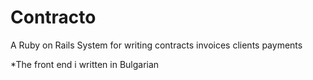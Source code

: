 # Contracto

A Ruby on Rails System for writing
  contracts
  invoices
  clients
  payments


*The front end i written in Bulgarian
